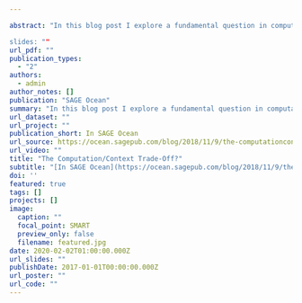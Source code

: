 ```yaml
---

abstract: "In this blog post I explore a fundamental question in computational social science: does “big computation” necessarily comes at the expense of narrative richness, contextual detail, and theory? Or, conversely, narrative richness can only happen without computation? I call this the (assumed) computation/context trade-off, and it has been repeated so often that it has almost become a truism. I claim, however, that there is no computation/context trade-off. Computational methods, including machine learning, can be used to find universal or near-universal patterns like those listed above (if that’s what you’re into), but they can also be used to enhance qualitative, interpretive, and context-specific research. 

slides: ""
url_pdf: ""
publication_types:
  - "2"
authors:
  - admin
author_notes: []
publication: "SAGE Ocean"
summary: "In this blog post I explore a fundamental question in computational social science: does “big computation” necessarily comes at the expense of narrative richness, contextual detail, and theory? Or, conversely, narrative richness can only happen without computation?"
url_dataset: ""
url_project: ""
publication_short: In SAGE Ocean
url_source: https://ocean.sagepub.com/blog/2018/11/9/the-computationcontext-trade-off
url_video: ""
title: "The Computation/Context Trade-Off?"
subtitle: "[In SAGE Ocean](https://ocean.sagepub.com/blog/2018/11/9/the-computationcontext-trade-off)"
doi: ''
featured: true
tags: []
projects: []
image:
  caption: ""
  focal_point: SMART
  preview_only: false
  filename: featured.jpg
date: 2020-02-02T01:00:00.000Z
url_slides: ""
publishDate: 2017-01-01T00:00:00.000Z
url_poster: ""
url_code: ""
---
```


